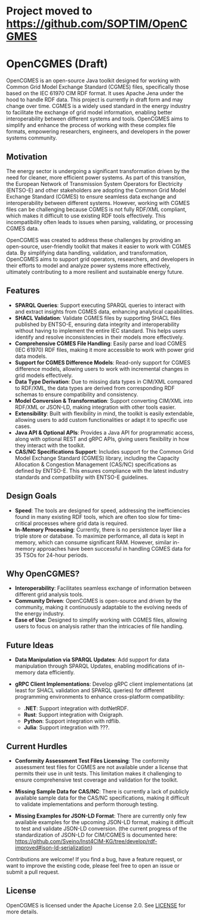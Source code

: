 # Project moved to https://github.com/SOPTIM/OpenCGMES


# OpenCGMES (Draft)&#x20;

OpenCGMES is an open-source Java toolkit designed for working with Common Grid Model Exchange Standard (CGMES) files, specifically those based on the IEC 61970 CIM RDF format. It uses Apache Jena under the hood to handle RDF data. This project is currently in draft form and may change over time. CGMES is a widely used standard in the energy industry to facilitate the exchange of grid model information, enabling better interoperability between different systems and tools. OpenCGMES aims to simplify and enhance the process of working with these complex file formats, empowering researchers, engineers, and developers in the power systems community.

## Motivation

The energy sector is undergoing a significant transformation driven by the need for cleaner, more efficient power systems. As part of this transition, the European Network of Transmission System Operators for Electricity (ENTSO-E) and other stakeholders are adopting the Common Grid Model Exchange Standard (CGMES) to ensure seamless data exchange and interoperability between different systems. However, working with CGMES files can be challenging because CGMES is not fully RDF/XML compliant, which makes it difficult to use existing RDF tools effectively. This incompatibility often leads to issues when parsing, validating, or processing CGMES data.

OpenCGMES was created to address these challenges by providing an open-source, user-friendly toolkit that makes it easier to work with CGMES data. By simplifying data handling, validation, and transformation, OpenCGMES aims to support grid operators, researchers, and developers in their efforts to model and analyze power systems more effectively, ultimately contributing to a more resilient and sustainable energy future.

## Features

- **SPARQL Queries**: Support executing SPARQL queries to interact with and extract insights from CGMES data, enhancing analytical capabilities.
- **SHACL Validation**: Validate CGMES files by supporting SHACL files published by ENTSO-E, ensuring data integrity and interoperability without having to implement the entire IEC standard. This helps users identify and resolve inconsistencies in their models more effectively.
- **Comprehensive CGMES File Handling**: Easily parse and load CGMES (IEC 61970) RDF files, making it more accessible to work with power grid data models.
- **Support for CGMES Difference Models**: Read-only support for CGMES difference models, allowing users to work with incremental changes in grid models effectively.
- **Data Type Derivation**: Due to missing data types in CIM/XML compared to RDF/XML, the data types are derived from corresponding RDF schemas to ensure compatibility and consistency.
- **Model Conversion & Transformation**: Support converting CIM/XML into RDF/XML or JSON-LD, making integration with other tools easier.
- **Extensibility**: Built with flexibility in mind, the toolkit is easily extendable, allowing users to add custom functionalities or adapt it to specific use cases.
- **Java API & Optional APIs**: Provides a Java API for programmatic access, along with optional REST and gRPC APIs, giving users flexibility in how they interact with the toolkit.
- **CAS/NC Specifications Support**: Includes support for the Common Grid Model Exchange Standard (CGMES) library, including the Capacity Allocation & Congestion Management (CAS/NC) specifications as defined by ENTSO-E. This ensures compliance with the latest industry standards and compatibility with ENTSO-E guidelines.

## Design Goals

- **Speed**: The tools are designed for speed, addressing the inefficiencies found in many existing RDF tools, which are often too slow for time-critical processes where grid data is required.
- **In-Memory Processing**: Currently, there is no persistence layer like a triple store or database. To maximize performance, all data is kept in memory, which can consume significant RAM. However, similar in-memory approaches have been successful in handling CGMES data for 35 TSOs for 24-hour periods.

## Why OpenCGMES?

- **Interoperability**: Facilitates seamless exchange of information between different grid analysis tools.
- **Community Driven**: OpenCGMES is open-source and driven by the community, making it continuously adaptable to the evolving needs of the energy industry.
- **Ease of Use**: Designed to simplify working with CGMES files, allowing users to focus on analysis rather than the intricacies of file handling.

## Future Ideas

- **Data Manipulation via SPARQL Updates**: Add support for data manipulation through SPARQL Updates, enabling modifications of in-memory data efficiently.

- **gRPC Client Implementations**: Develop gRPC client implementations (at least for SHACL validation and SPARQL queries) for different programming environments to enhance cross-platform compatibility:

  - **.NET**: Support integration with dotNetRDF.
  - **Rust**: Support integration with Oxigraph.
  - **Python**: Support integration with rdflib.
  - **Julia**: Support integration with ???.

## Current Hurdles

- **Conformity Assessment Test Files Licensing**: The conformity assessment test files for CGMES are not available under a license that permits their use in unit tests. This limitation makes it challenging to ensure comprehensive test coverage and validation for the toolkit.

* **Missing Sample Data for CAS/NC**: There is currently a lack of publicly available sample data for the CAS/NC specifications, making it difficult to validate implementations and perform thorough testing.

- **Missing Examples for JSON-LD Format**: There are currently only few available examples for the upcoming JSON-LD format, making it difficult to test and validate JSON-LD conversion. (the current progress of the standardization of JSON-LD for CIM/CGMES is documented here: https://github.com/Sveino/Inst4CIM-KG/tree/develop/rdf-improved#json-ld-serialization)



Contributions are welcome! If you find a bug, have a feature request, or want to improve the existing code, please feel free to open an issue or submit a pull request.

## License

OpenCGMES is licensed under the Apache License 2.0. See [LICENSE](LICENSE) for more details.
